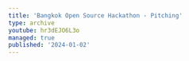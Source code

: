```yaml
---
title: 'Bangkok Open Source Hackathon - Pitching'
type: archive
youtube: hr3dEJO6L3o
managed: true
published: '2024-01-02'
---
```

